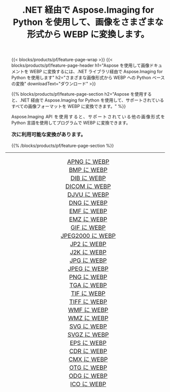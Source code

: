 ﻿---
title: .NET 経由で Aspose.Imaging for Python を使用して、画像をさまざまな形式から WEBP に変換します。 
weight: 3920
url: /ja/python-net/conversion/to/webp/ 
lang: ja
langdirlevel: 2
locales: zh-hans,ja,it,ru,de,es,fr,nl,id,lt,pl,pt,vi,tr,ko,zh-hant,ar,hi,th,sv,cs,uk,he
description: .NET ライブラリ経由で Aspose.Imaging for Python を使用して、さまざまな形式から WEBP に変換できます。
---

{{< blocks/products/pf/feature-page-wrap >}}
{{< blocks/products/pf/feature-page-header h1="Aspose を使用して画像ドキュメントを WEBP に変換するには、.NET ライブラリ経由で Aspose.Imaging for Python を使用します" h2="さまざまな画像形式から WEBP への Python ベースの変換" downloadText="ダウンロード" >}}


{{% blocks/products/pf/feature-page-section  h2="Aspose を使用すると、.NET 経由で Aspose.Imaging for Python を使用して、サポートされているすべての画像フォーマットを WEBP に変換できます。" %}}
<p align=justify>Aspose.Imaging API を使用すると、サポートされている他の画像形式を Python 言語を使用してプログラムで WEBP に変換できます。</p>
<h3 style="margin-top:16px;">
次に利用可能な変換があります。
</h3>
{{% /blocks/products/pf/feature-page-section %}}
<div class="container-fluid productfamilypage bg-gray">
    <div class="convertypes bg-gray agp-content section">
        <div class="container">
		<hr style="margin-left:-20px;"/>
		<div class="row other-converters" style="gap: 10px;font-size: 19px;text-align:center;">
		    <div class='col-md-3 other-converter remove-lp remove-rp'><a href="/imaging/ja/python-net/conversion/apng-to-webp/" style="padding:15px;">APNG に WEBP</a></div>
<div class='col-md-3 other-converter remove-lp remove-rp'><a href="/imaging/ja/python-net/conversion/bmp-to-webp/" style="padding:15px;">BMP に WEBP</a></div>
<div class='col-md-3 other-converter remove-lp remove-rp'><a href="/imaging/ja/python-net/conversion/dib-to-webp/" style="padding:15px;">DIB に WEBP</a></div>
<div class='col-md-3 other-converter remove-lp remove-rp'><a href="/imaging/ja/python-net/conversion/dicom-to-webp/" style="padding:15px;">DICOM に WEBP</a></div>
<div class='col-md-3 other-converter remove-lp remove-rp'><a href="/imaging/ja/python-net/conversion/djvu-to-webp/" style="padding:15px;">DJVU に WEBP</a></div>
<div class='col-md-3 other-converter remove-lp remove-rp'><a href="/imaging/ja/python-net/conversion/dng-to-webp/" style="padding:15px;">DNG に WEBP</a></div>
<div class='col-md-3 other-converter remove-lp remove-rp'><a href="/imaging/ja/python-net/conversion/emf-to-webp/" style="padding:15px;">EMF に WEBP</a></div>
<div class='col-md-3 other-converter remove-lp remove-rp'><a href="/imaging/ja/python-net/conversion/emz-to-webp/" style="padding:15px;">EMZ に WEBP</a></div>
<div class='col-md-3 other-converter remove-lp remove-rp'><a href="/imaging/ja/python-net/conversion/gif-to-webp/" style="padding:15px;">GIF に WEBP</a></div>
<div class='col-md-3 other-converter remove-lp remove-rp'><a href="/imaging/ja/python-net/conversion/jpeg2000-to-webp/" style="padding:15px;">JPEG2000 に WEBP</a></div>
<div class='col-md-3 other-converter remove-lp remove-rp'><a href="/imaging/ja/python-net/conversion/jp2-to-webp/" style="padding:15px;">JP2 に WEBP</a></div>
<div class='col-md-3 other-converter remove-lp remove-rp'><a href="/imaging/ja/python-net/conversion/j2k-to-webp/" style="padding:15px;">J2K に WEBP</a></div>
<div class='col-md-3 other-converter remove-lp remove-rp'><a href="/imaging/ja/python-net/conversion/jpg-to-webp/" style="padding:15px;">JPG に WEBP</a></div>
<div class='col-md-3 other-converter remove-lp remove-rp'><a href="/imaging/ja/python-net/conversion/jpeg-to-webp/" style="padding:15px;">JPEG に WEBP</a></div>
<div class='col-md-3 other-converter remove-lp remove-rp'><a href="/imaging/ja/python-net/conversion/png-to-webp/" style="padding:15px;">PNG に WEBP</a></div>
<div class='col-md-3 other-converter remove-lp remove-rp'><a href="/imaging/ja/python-net/conversion/tga-to-webp/" style="padding:15px;">TGA に WEBP</a></div>
<div class='col-md-3 other-converter remove-lp remove-rp'><a href="/imaging/ja/python-net/conversion/tif-to-webp/" style="padding:15px;">TIF に WEBP</a></div>
<div class='col-md-3 other-converter remove-lp remove-rp'><a href="/imaging/ja/python-net/conversion/tiff-to-webp/" style="padding:15px;">TIFF に WEBP</a></div>
<div class='col-md-3 other-converter remove-lp remove-rp'><a href="/imaging/ja/python-net/conversion/wmf-to-webp/" style="padding:15px;">WMF に WEBP</a></div>
<div class='col-md-3 other-converter remove-lp remove-rp'><a href="/imaging/ja/python-net/conversion/wmz-to-webp/" style="padding:15px;">WMZ に WEBP</a></div>
<div class='col-md-3 other-converter remove-lp remove-rp'><a href="/imaging/ja/python-net/conversion/svg-to-webp/" style="padding:15px;">SVG に WEBP</a></div>
<div class='col-md-3 other-converter remove-lp remove-rp'><a href="/imaging/ja/python-net/conversion/svgz-to-webp/" style="padding:15px;">SVGZ に WEBP</a></div>
<div class='col-md-3 other-converter remove-lp remove-rp'><a href="/imaging/ja/python-net/conversion/eps-to-webp/" style="padding:15px;">EPS に WEBP</a></div>
<div class='col-md-3 other-converter remove-lp remove-rp'><a href="/imaging/ja/python-net/conversion/cdr-to-webp/" style="padding:15px;">CDR に WEBP</a></div>
<div class='col-md-3 other-converter remove-lp remove-rp'><a href="/imaging/ja/python-net/conversion/cmx-to-webp/" style="padding:15px;">CMX に WEBP</a></div>
<div class='col-md-3 other-converter remove-lp remove-rp'><a href="/imaging/ja/python-net/conversion/otg-to-webp/" style="padding:15px;">OTG に WEBP</a></div>
<div class='col-md-3 other-converter remove-lp remove-rp'><a href="/imaging/ja/python-net/conversion/odg-to-webp/" style="padding:15px;">ODG に WEBP</a></div>
<div class='col-md-3 other-converter remove-lp remove-rp'><a href="/imaging/ja/python-net/conversion/ico-to-webp/" style="padding:15px;">ICO に WEBP</a></div>
                </div>
        </div>
    </div>
</div>
<br/>

